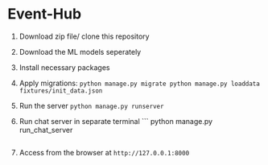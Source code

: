 # Event-Hub
1. Download zip file/ clone this repository  

2. Download the ML models seperately  

3. Install necessary packages  

4. Apply migrations:
		```
		python manage.py migrate
		python manage.py loaddata fixtures/init_data.json
		```
		
5. Run the server
                ```
		python manage.py runserver  
		```
		
6. Run chat server in separate terminal
        ```
        python manage.py run_chat_server  
	```  
	
7. Access from the browser at `http://127.0.0.1:8000`
